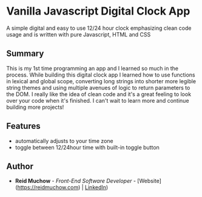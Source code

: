 # Vanilla Javascript Digital Clock App

A simple digital and easy to use 12/24 hour clock emphasizing clean code usage and is written with pure Javascript, HTML and CSS

## Summary

This is my 1st time programming an app and I learned so much in the process.  While building this digital clock app I learned how to use functions in lexical and global scope, converting long strings into shorter more legible string themes and using multiple avenues of logic to return parameters to the DOM.  I really like the idea of clean code and it's a great feeling to look over your code when it's finished.  I can't wait to learn more and continue building more projects!

## Features

- automatically adjusts to your time zone
- toggle between 12/24hour time with built-in toggle button

## Author 

* **Reid Muchow** - *Front-End Software Developer* - [Website]
(https://reidmuchow.com) | [LinkedIn](https://www.linkedin.com/in/reidmuchow/))





